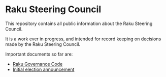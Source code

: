 # Raku Steering Council

This repository contains all public information about the Raku Steering Council.

It is a work ever in progress, and intended for record keeping on decisions
made by the Raku Steering Council.

Important documents so far are:

- [Raku Governance Code](https://github.com/Raku/RSC/blob/main/papers/Raku_Steering_Council_Code.md)
- [Initial election announcement](https://github.com/Raku/RSC/blob/main/announcements/20200720.md)
